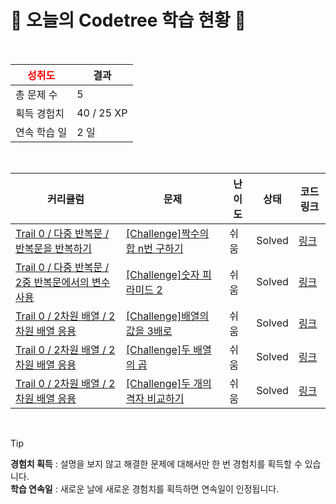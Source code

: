 # 🌲 오늘의 Codetree 학습 현황 🌲

<br />

| <span style="color:red;display:block;text-align:center;"> **성취도**</span> | 결과 |
|---|---|
| 총 문제 수 | 5 |
| 획득 경험치 | 40 / 25 XP |
| 연속 학습 일 | 2 일 |

<br />

|커리큘럼|문제|난이도|상태|코드 링크|
|---|---|---|---|---|
|[Trail 0 / 다중 반복문 / 반복문을 반복하기](https://www.codetree.ai/trail-info/codetree-101/)|[[Challenge]짝수의 합 n번 구하기](https://www.codetree.ai/trails/complete/curated-cards/nl-pre-1d-loop-repetition-1/)|쉬움|Solved|[링크](https://github.com/kyoooooong/codetree-TILs/blob/main/251014/%EC%A7%9D%EC%88%98%EC%9D%98%20%ED%95%A9%20n%EB%B2%88%20%EA%B5%AC%ED%95%98%EA%B8%B0/find-the-sum-of-even-numbers-n-times.java)|
|[Trail 0 / 다중 반복문 / 2중 반복문에서의 변수 사용](https://www.codetree.ai/trail-info/codetree-101/)|[[Challenge]숫자 피라미드 2](https://www.codetree.ai/trails/complete/curated-cards/nl-pre-2d-loop-variables-1/)|쉬움|Solved|[링크](https://github.com/kyoooooong/codetree-TILs/blob/main/251014/%EC%88%AB%EC%9E%90%20%ED%94%BC%EB%9D%BC%EB%AF%B8%EB%93%9C%202/number-pyramid-2.java)|
|[Trail 0 / 2차원 배열 / 2차원 배열 응용](https://www.codetree.ai/trail-info/codetree-101/)|[[Challenge]배열의 값을 3배로](https://www.codetree.ai/trails/complete/curated-cards/nl-pre-using-2d-array-1/)|쉬움|Solved|[링크](https://github.com/kyoooooong/codetree-TILs/blob/main/251014/%EB%B0%B0%EC%97%B4%EC%9D%98%20%EA%B0%92%EC%9D%84%203%EB%B0%B0%EB%A1%9C/triple-the-values-of-the-array.java)|
|[Trail 0 / 2차원 배열 / 2차원 배열 응용](https://www.codetree.ai/trail-info/codetree-101/)|[[Challenge]두 배열의 곱](https://www.codetree.ai/trails/complete/curated-cards/nl-pre-using-2d-array-2/)|쉬움|Solved|[링크](https://github.com/kyoooooong/codetree-TILs/blob/main/251014/%EB%91%90%20%EB%B0%B0%EC%97%B4%EC%9D%98%20%EA%B3%B1/multiple-of-two-arrays.java)|
|[Trail 0 / 2차원 배열 / 2차원 배열 응용](https://www.codetree.ai/trail-info/codetree-101/)|[[Challenge]두 개의 격자 비교하기](https://www.codetree.ai/trails/complete/curated-cards/nl-pre-using-2d-array-3/)|쉬움|Solved|[링크](https://github.com/kyoooooong/codetree-TILs/blob/main/251014/%EB%91%90%20%EA%B0%9C%EC%9D%98%20%EA%B2%A9%EC%9E%90%20%EB%B9%84%EA%B5%90%ED%95%98%EA%B8%B0/compare-two-grid.java)|


<br />

> [!TIP]
> **경험치 획득** : 설명을 보지 않고 해결한 문제에 대해서만 한 번 경험치를 획득할 수 있습니다.  
> **학습 연속일** : 새로운 날에 새로운 경험치를 획득하면 연속일이 인정됩니다.

